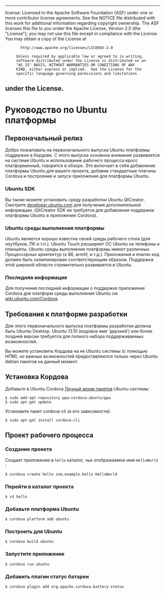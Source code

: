 * * *

license: Licensed to the Apache Software Foundation (ASF) under one or more contributor license agreements. See the NOTICE file distributed with this work for additional information regarding copyright ownership. The ASF licenses this file to you under the Apache License, Version 2.0 (the "License"); you may not use this file except in compliance with the License. You may obtain a copy of the License at

           http://www.apache.org/licenses/LICENSE-2.0
    
         Unless required by applicable law or agreed to in writing,
         software distributed under the License is distributed on an
         "AS IS" BASIS, WITHOUT WARRANTIES OR CONDITIONS OF ANY
         KIND, either express or implied.  See the License for the
         specific language governing permissions and limitations
    

## under the License.

# Руководство по Ubuntu платформы

## Первоначальный релиз

Добро пожаловать на первоначального выпуска Ubuntu платформы поддержки в Кордове. С этого выпуска основное внимание развивается на системе Ubuntu и использование рабочего процесса кросс платформенный, говорится в обзоре. Это включает в себя добавление платформы Ubuntu для вашего проекта, добавив стандартные плагины Cordova и построение и запуск приложения для платформы Ubuntu.

### Ubuntu SDK

Вы также можете установить среду разработки Ubuntu QtCreator. Смотрите [developer.ubuntu.com][1] для получения дополнительной информации. (QtCreator SDK не требуется для добавления поддержки платформы Ubuntu в приложение Cordova).

 [1]: http://developer.ubuntu.com

### Ubuntu среды выполнения платформы

Ubuntu является хорошо известна своей среды рабочего стола (для ноутбуков, ПК и т.п.). Ubuntu Touch расширяет ОС Ubuntu на телефоны и планшеты. Ubuntu среды выполнения платформы имеют различных Процессорных архитектур (x 86, armhf, и т.д.). Приложения и плагин код должен быть скомпилирован соответствующим образом. Поддержка этой широкой области стремительно развивается в Ubuntu.

### Последняя информация

Для получения последней информации о поддержке приложение Cordova для платформ среды выполнения Ubuntu см [wiki.ubuntu.com/Cordova][2].

 [2]: http://wiki.ubuntu.com/Cordova

## Требования к платформе разработки

Для этого первоначального выпуска платформы разработки должна быть Ubuntu Desktop. Ubuntu 13.10 (кодовое имя 'дерзкий') или более поздней версии требуется для полного набора поддерживаемых возможностей.

Вы можете установить Кордова на не Ubuntu системы (с помощью НПМ), но важных возможностей предоставляются только через Ubuntu debian пакетов на данный момент.

## Установка Кордова

Добавьте в Ubuntu Cordova [Личный архив пакетов][3] Ubuntu системы:

 [3]: https://launchpad.net/~cordova-ubuntu/+archive/ppa

    $ sudo add-apt-repository ppa:cordova-ubuntu/ppa
    $ sudo apt-get update
    

Установите пакет cordova-cli (и его зависимости):

    $ sudo apt-get install cordova-cli
    

## Проект рабочего процесса

### Создание проекта

Создает приложение в `hello` каталог, чье отображаемое имя `HelloWorld` :

    $ cordova create hello com.example.hello HelloWorld
    

### Перейти в каталог проекта

    $ cd hello
    

### Добавьте платформа Ubuntu

    $ cordova platform add ubuntu
    

### Построить для Ubuntu

    $ cordova build ubuntu
    

### Запустите приложение

    $ cordova run ubuntu
    

### Добавить плагин статус батареи

    $ cordova plugin add org.apache.cordova.battery-status